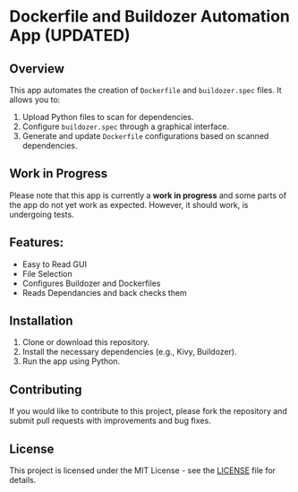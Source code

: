 # Dockerfile and Buildozer Automation App (UPDATED)

## Overview
This app automates the creation of `Dockerfile` and `buildozer.spec` files. It allows you to:
1. Upload Python files to scan for dependencies.
2. Configure `buildozer.spec` through a graphical interface.
3. Generate and update `Dockerfile` configurations based on scanned dependencies.

## Work in Progress
Please note that this app is currently a **work in progress** and some parts of the app do not yet work as expected.
However, it should work, is undergoing tests.

## Features:
- Easy to Read GUI
- File Selection
- Configures Buildozer and Dockerfiles
- Reads Dependancies and back checks them

## Installation
1. Clone or download this repository.
2. Install the necessary dependencies (e.g., Kivy, Buildozer).
3. Run the app using Python.

## Contributing
If you would like to contribute to this project, please fork the repository and submit pull requests with improvements and bug fixes.

## License
This project is licensed under the MIT License - see the [LICENSE](LICENSE) file for details.

